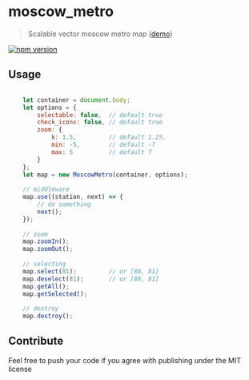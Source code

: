 # moscow_metro
> Scalable vector moscow metro map ([demo](https://philosophocat.github.io/moscow_metro/))

[![npm version](https://badge.fury.io/js/moscow_metro.svg)](https://badge.fury.io/js/moscow_metro)

## Usage

```javascript

    let container = document.body;
    let options = {
        selectable: false,  // default true
        check_icons: false, // default true
        zoom: {
            k: 1.5,         // default 1.25,
            min: -5,        // default -7
            max: 5          // default 7
        }
    };
    let map = new MoscowMetro(container, options);
    
    // middleware
    map.use((station, next) => {
        // do something
        next();
    });
    
    // zoom
    map.zoomIn();
    map.zoomOut();
    
    // selecting
    map.select(81);         // or [80, 81]
    map.deselect(81);       // or [80, 81] 
    map.getAll();
    map.getSelected();
    
    // destroy
    map.destroy();
```

## Contribute

Feel free to push your code if you agree with publishing under the MIT license

